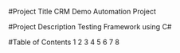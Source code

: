 #Project Title 
CRM Demo Automation Project

#Project Description
Testing Framework using C#

#Table of Contents
1
2
3
4
5
6
7
8
